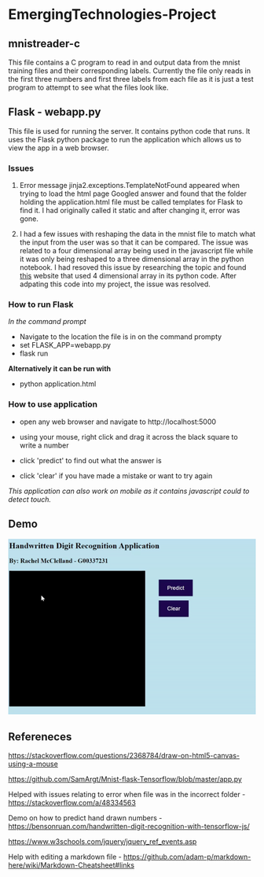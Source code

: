 # EmergingTechnologies-Project

## mnistreader-c
This file contains a C program to read in and output data from the mnist training files and their corresponding labels.
Currently the file only reads in the first three numbers and first three labels from each file as it is 
just a test program to attempt to see what the files look like.

## Flask - webapp.py
This file is used for running the server. It contains python code that runs. It uses the Flask python package to run the application which allows us to view the app in a web browser.

### Issues
1. Error message jinja2.exceptions.TemplateNotFound appeared when trying to load the html page 
Googled answer and found that the folder holding the application.html file must be called templates
for Flask to find it. I had originally called it static and after changing it, error was gone.

2. I had a few issues with reshaping the data in the mnist file to match what the input from the user was so that it can be compared. The issue was related to a four dimensional array being used in the javascript file while it was only being reshaped to a three dimensional array in the python notebook. I had resoved this issue by researching the topic and found [this](https://bensonruan.com/handwritten-digit-recognition-with-tensorflow-js/) website that used 4 dimensional array in its python code. After adpating this code into my project, the issue was resolved.

### How to run Flask
*In the command prompt*
* Navigate to the location the file is in on the command prompty
* set FLASK_APP=webapp.py
* flask run

**Alternatively it can be run with**
* python application.html

### How to use application
* open any web browser and navigate to http://localhost:5000
* using your mouse, right click and drag it across the black square to write a number
* click 'predict' to find out what the answer is

* click 'clear' if you have made a mistake or want to try again

*This application can also work on mobile as it contains javascript could to detect touch.*

## Demo
![demo](/assets/gifs/appsample.gif)

## Refereneces
https://stackoverflow.com/questions/2368784/draw-on-html5-canvas-using-a-mouse

https://github.com/SamArgt/Mnist-flask-Tensorflow/blob/master/app.py

Helped with issues relating to error when file was in the incorrect folder - https://stackoverflow.com/a/48334563

Demo on how to predict hand drawn numbers - 
https://bensonruan.com/handwritten-digit-recognition-with-tensorflow-js/

https://www.w3schools.com/jquery/jquery_ref_events.asp

Help with editing a markdown file - 
https://github.com/adam-p/markdown-here/wiki/Markdown-Cheatsheet#links
